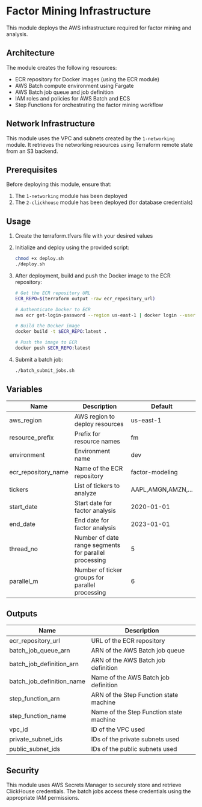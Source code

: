 # Factor Mining Infrastructure

This module deploys the AWS infrastructure required for factor mining and analysis.

## Architecture

The module creates the following resources:
- ECR repository for Docker images (using the ECR module)
- AWS Batch compute environment using Fargate
- AWS Batch job queue and job definition
- IAM roles and policies for AWS Batch and ECS
- Step Functions for orchestrating the factor mining workflow

## Network Infrastructure

This module uses the VPC and subnets created by the `1-networking` module. It retrieves the networking resources using Terraform remote state from an S3 backend.

## Prerequisites

Before deploying this module, ensure that:
1. The `1-networking` module has been deployed
2. The `2-clickhouse` module has been deployed (for database credentials)

## Usage

1. Create the terraform.tfvars file with your desired values
2. Initialize and deploy using the provided script:
   ```bash
   chmod +x deploy.sh
   ./deploy.sh
   ```

2. After deployment, build and push the Docker image to the ECR repository:
   ```bash
   # Get the ECR repository URL
   ECR_REPO=$(terraform output -raw ecr_repository_url)
   
   # Authenticate Docker to ECR
   aws ecr get-login-password --region us-east-1 | docker login --username AWS --password-stdin $ECR_REPO
   
   # Build the Docker image
   docker build -t $ECR_REPO:latest .
   
   # Push the image to ECR
   docker push $ECR_REPO:latest
   ```

3. Submit a batch job:
   ```bash
   ./batch_submit_jobs.sh
   ```

## Variables

| Name | Description | Default |
|------|-------------|---------|
| aws_region | AWS region to deploy resources | us-east-1 |
| resource_prefix | Prefix for resource names | fm |
| environment | Environment name | dev |
| ecr_repository_name | Name of the ECR repository | factor-modeling |
| tickers | List of tickers to analyze | AAPL,AMGN,AMZN,... |
| start_date | Start date for factor analysis | 2020-01-01 |
| end_date | End date for factor analysis | 2023-01-01 |
| thread_no | Number of date range segments for parallel processing | 5 |
| parallel_m | Number of ticker groups for parallel processing | 6 |

## Outputs

| Name | Description |
|------|-------------|
| ecr_repository_url | URL of the ECR repository |
| batch_job_queue_arn | ARN of the AWS Batch job queue |
| batch_job_definition_arn | ARN of the AWS Batch job definition |
| batch_job_definition_name | Name of the AWS Batch job definition |
| step_function_arn | ARN of the Step Function state machine |
| step_function_name | Name of the Step Function state machine |
| vpc_id | ID of the VPC used |
| private_subnet_ids | IDs of the private subnets used |
| public_subnet_ids | IDs of the public subnets used |

## Security

This module uses AWS Secrets Manager to securely store and retrieve ClickHouse credentials. The batch jobs access these credentials using the appropriate IAM permissions.
